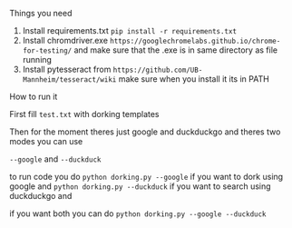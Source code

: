 Things you need
1) Install requirements.txt `pip install -r requirements.txt`
2) Install chromdriver.exe `https://googlechromelabs.github.io/chrome-for-testing/` and make sure that the 
.exe is in same directory as file running
3) Install pytesseract from `https://github.com/UB-Mannheim/tesseract/wiki` make sure when you install it its in PATH


How to run it 

First fill `test.txt` with dorking templates 

Then for the moment theres just google and duckduckgo and theres two modes you can use 

`--google` and `--duckduck` 

to run code you do `python dorking.py --google` if you want to dork using google and `python dorking.py --duckduck` if you want to search using duckduckgo and 

if you want both you can do `python dorking.py --google --duckduck` 
